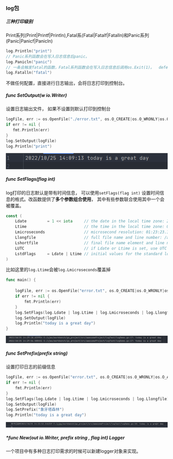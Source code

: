 ### log包

##### 三种打印级别

Print系列(Print|Printf|Println),Fatal系(Fatal|Fatalf|Fatalln)和Panic系列(Panic|Panicf|Panicln)

```go
log.Println("print")
// Panic系列函数会在写入日志信息后panic。
log.Panicln("panic")
// 一条会触发fatal的函数，Fatal系列函数会在写入日志信息后调用os.Exit(1)。  defer不会执行。
log.Fatalln("fatal")
```

不做任何配置，直接进行日志输出，会将日志打印到控制台。

##### func SetOutput(w io.Writer)

设置日志输出文件， 如果不设置则默认打印到控制台

```go
logFile, err := os.OpenFile("./error.txt", os.O_CREATE|os.O_WRONLY|os.O_APPEND, 0644)
if err != nil {
   fmt.Println(err)
}
log.SetOutput(logFile)
log.Println("print")
```

![content](log包打印日志.assets/content.png) 

##### func SetFlags(flag int)

log打印的日志默认是带有时间信息， 可以使用`setFlags(flag int)` 设置时间信息的格式。改函数提供了**多个参数组合使用**， 其中有些参数联合使用其中一个会被覆盖。

```go
const (
	Ldate         = 1 << iota     // the date in the local time zone: 2009/01/23
	Ltime                         // the time in the local time zone: 01:23:23
	Lmicroseconds                 // microsecond resolution: 01:23:23.123123.  assumes Ltime.
	Llongfile                     // full file name and line number: /a/b/c/d.go:23
	Lshortfile                    // final file name element and line number: d.go:23. overrides Llongfile
	LUTC                          // if Ldate or Ltime is set, use UTC rather than the local time zone
	LstdFlags     = Ldate | Ltime // initial values for the standard logger
)
```

比如这里的`log.Ltime`会被`log.Lmicroseconds`覆盖掉

```go
func main() {

	logFile, err := os.OpenFile("error.txt", os.O_CREATE|os.O_WRONLY|os.O_APPEND, 0644)
	if err != nil {
		fmt.Println(err)
	}
	log.SetFlags(log.Ldate | log.Ltime | log.Lmicroseconds | log.Llongfile)
	log.SetOutput(logFile)
	log.Println("today is a great day")
}
```

![content](log包打印日志.assets/content-1666679627468-2.png) 

##### func SetPrefix(prefix string) 

设置打印日志的前缀信息

```go
logFile, err := os.OpenFile("error.txt", os.O_CREATE|os.O_WRONLY|os.O_APPEND, 0644)
if err != nil {
	fmt.Println(err)
}
log.SetFlags(log.Ldate | log.Ltime | log.Lmicroseconds | log.Llongfile)
log.SetOutput(logFile)
log.SetPrefix("象牙塔森林")
log.Println("today is a great day")
```

![content](log包打印日志.assets/content-1666679661973-4.png) 

##### **func  New(out io.Writer, prefix  string , flag  int)   *Logger** 

一个项目中有多种日志打印需求的时候可以新建logger对象来实现。
